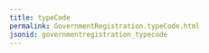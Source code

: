 ```yaml
---
title: typeCode
permalink: GovernmentRegistration.typeCode.html
jsonid: governmentregistration_typecode
---
```

